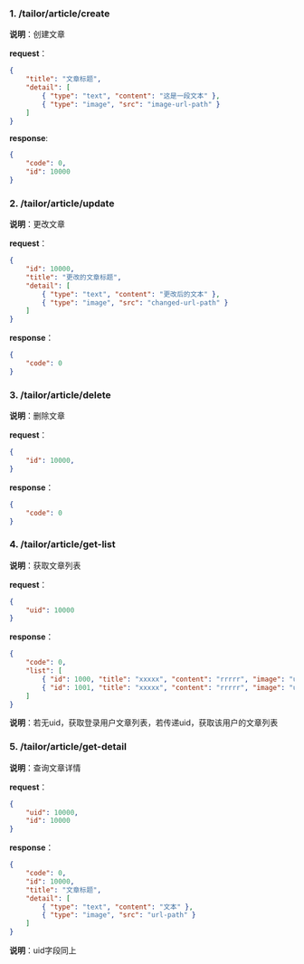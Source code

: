 ### 1. /tailor/article/create

**说明**：创建文章

**request**：

``` json
{
    "title": "文章标题",
    "detail": [
        { "type": "text", "content": "这是一段文本" },
        { "type": "image", "src": "image-url-path" }
    ]
}
```

**response**:

``` json
{
    "code": 0,
    "id": 10000
}
```

### 2. /tailor/article/update

**说明**：更改文章

**request**：

``` json
{
    "id": 10000,
    "title": "更改的文章标题",
    "detail": [
        { "type": "text", "content": "更改后的文本" },
        { "type": "image", "src": "changed-url-path" }
    ]
}
```

**response**：
``` json
{
    "code": 0
}
```

### 3. /tailor/article/delete

**说明**：删除文章

**request**：

``` json
{
    "id": 10000,
}
```

**response**：

``` json
{
    "code": 0
}
```

### 4. /tailor/article/get-list

**说明**：获取文章列表

**request**：

``` json
{
    "uid": 10000
}
```

**response**：

``` json
{
    "code": 0,
    "list": [
        { "id": 1000, "title": "xxxxx", "content": "rrrrr", "image": "url-to-path" }
        { "id": 1001, "title": "xxxxx", "content": "rrrrr", "image": "url-to-path" }
    ]
}
```

**说明**：若无uid，获取登录用户文章列表，若传递uid，获取该用户的文章列表

### 5. /tailor/article/get-detail

**说明**：查询文章详情

**request**：

``` json
{
    "uid": 10000,
    "id": 10000
}
```

**response**：

``` json
{
    "code": 0,
    "id": 10000,
    "title": "文章标题",
    "detail": [
        { "type": "text", "content": "文本" },
        { "type": "image", "src": "url-path" }
    ]
}
```

**说明**：uid字段同上